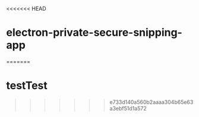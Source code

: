 <<<<<<< HEAD
# electron-private-secure-snipping-app
=======
# testTest
>>>>>>> e733d140a560b2aaaa304b65e63a3ebf51d1a572
